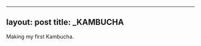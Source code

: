  
---
layout: post
title: _KAMBUCHA
---

Making my first Kambucha.

<img src="http://tamarahoogeweegen.com/ingredients.jpg" alt="" /> 
<img src="http://tamarahoogeweegen.com/kombucha3.jpg" alt="" />
<img src="http://tamarahoogeweegen.com/kombucha2.jpg" alt="" />
<img src="http://tamarahoogeweegen.com/kombucha.jpg" alt="" />
<br>
